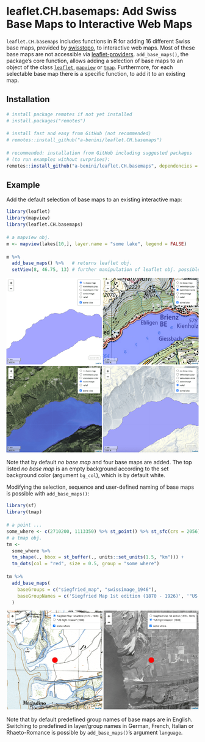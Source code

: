 
<!-- README.md is generated from README.Rmd. Please edit that file -->

# leaflet.CH.basemaps: Add Swiss Base Maps to Interactive Web Maps

<!-- badges: start -->
<!-- badges: end -->

`leaflet.CH.basemaps` includes functions in R for adding 16 different
Swiss base maps, provided by [swisstopo](https://map.geo.admin.ch), to
interactive web maps. Most of these base maps are not accessible via
[leaflet-providers](https://leaflet-extras.github.io/leaflet-providers/preview/index.html).
`add_base_maps()`, the package’s core function, allows adding a
selection of base maps to an object of the class
[`leaflet`](https://rstudio.github.io/leaflet/),
[`mapview`](https://r-spatial.github.io/mapview/) or
[`tmap`](https://r-tmap.github.io/tmap/). Furthermore, for each
selectable base map there is a specific function, to add it to an
existing map.

## Installation

``` r
# install package remotes if not yet installed
# install.packages("remotes")

# install fast and easy from GitHub (not recommended)
# remotes::install_github("a-benini/leaflet.CH.basemaps")

# recommended: installation from GitHub including suggested packages
# (to run examples without surprises):
remotes::install_github("a-benini/leaflet.CH.basemaps", dependencies = TRUE)
```

## Example

Add the default selection of base maps to an existing interactive map:

``` r
library(leaflet)
library(mapview)
library(leaflet.CH.basemaps)

# a mapview obj.
m <- mapview(lakes[10,], layer.name = "some lake", legend = FALSE) 

m %>%
  add_base_maps() %>%   # returns leaflet obj. 
  setView(8, 46.75, 13) # further manipulation of leaflet obj. possible
```

<img src="man/figures/README-example-1.png" width="800px"/>

Note that by default *no base map* and four base maps are added. The top
listed *no base map* is an empty background according to the set
background color (argument `bg_col`), which is by default white.

Modifying the selection, sequence and user-defined naming of base maps
is possible with `add_base_maps()`:

``` r
library(sf)
library(tmap)

# a point ...
some_where <- c(2710200, 1113350) %>% st_point() %>% st_sfc(crs = 2056)
# a tmap obj.
tm <- 
  some_where %>% 
  tm_shape(., bbox = st_buffer(., units::set_units(1.5, "km"))) +
  tm_dots(col = "red", size = 0.5, group = "some where")

tm %>%
  add_base_maps(
    baseGroups = c("siegfried_map", "swissimage_1946"),
    baseGroupNames = c('Siegfried Map 1st edition (1870 - 1926)', '"US flight mission" (1946)')
  )
```

<img src="man/figures/README-example-2.png" width="800px"/>

Note that by default predefined group names of base maps are in English.
Switching to predefined in layer/group names in German, French, Italian
or Rhaeto-Romance is possible by `add_base_maps()`’s argument
`language`.
